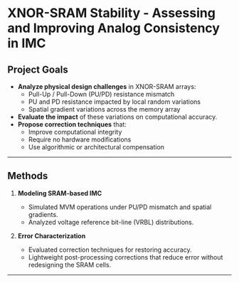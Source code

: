 # XNOR-SRAM Stability - Assessing and Improving Analog Consistency in IMC


## Project Goals
- **Analyze physical design challenges** in XNOR-SRAM arrays:
  - Pull-Up / Pull-Down (PU/PD) resistance mismatch
  - PU and PD resistance impacted by local random variations 
  - Spatial gradient variations across the memory array
- **Evaluate the impact** of these variations on computational accuracy.
- **Propose correction techniques** that:
  - Improve computational integrity  
  - Require no hardware modifications  
  - Use algorithmic or architectural compensation

---

## Methods
1. **Modeling SRAM-based IMC**
   - Simulated MVM operations under PU/PD mismatch and spatial gradients.  
   - Analyzed voltage reference bit-line (VRBL) distributions.  

2. **Error Characterization**
   - Evaluated correction techniques for restoring accuracy.  
   - Lightweight post-processing corrections that reduce error without redesigning the SRAM cells.  

---
